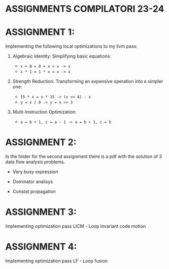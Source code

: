 # ASSIGNMENTS COMPILATORI 23-24

# ASSIGNMENT 1:

Implementing the following local optimizations to my llvm pass:

1. Algebraic Identity: Simplifying basic equations:
    - `x + 0 = 0 + x = x -> x`
    - `x * 1 = 1 * x = x -> x`

2. Strength Reduction: Transforming an expensive operation into a simpler one:
    - `15 * x = x * 15 -> (x << 4) - x`
    - `y = x / 8 -> y = x >> 3`

3. Multi-Instruction Optimization:
    - `a = b + 1, c = a - 1 -> a = b + 1, c = b`

# ASSIGNMENT 2:

In the folder for the second assignment there is a pdf with the solution of 3 data flow analysis problems. 
- Very busy expression

- Dominator analisys

- Constat propagation

# ASSIGNMENT 3:

Implementing optimization pass LICM - Loop invariant code motion

# ASSIGNMENT 4:

Implementing optimization pass LF - Loop fusion

